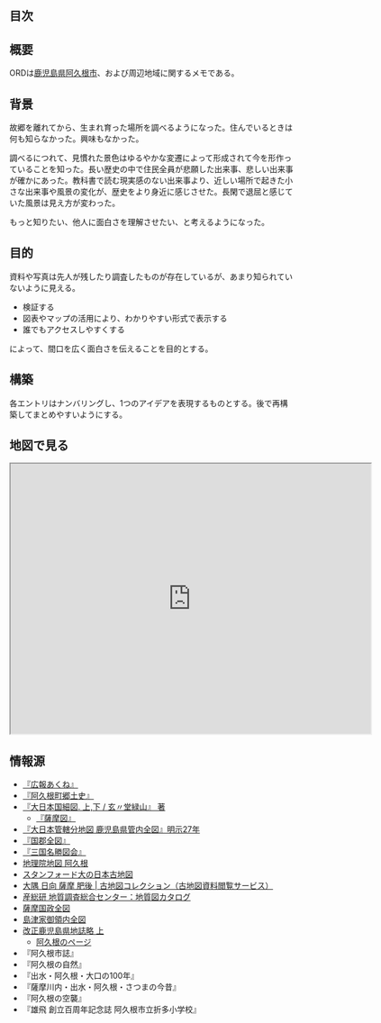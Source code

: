 ## 目次

<!-- toc -->

## 概要

ORDは[鹿児島県阿久根市](https://maps.app.goo.gl/PvxRiVGu2V33KGfZ8)、および周辺地域に関するメモである。

## 背景

故郷を離れてから、生まれ育った場所を調べるようになった。住んでいるときは何も知らなかった。興味もなかった。

調べるにつれて、見慣れた景色はゆるやかな変遷によって形成されて今を形作っていることを知った。長い歴史の中で住民全員が悲願した出来事、悲しい出来事が確かにあった。教科書で読む現実感のない出来事より、近しい場所で起きた小さな出来事や風景の変化が、歴史をより身近に感じさせた。長閑で退屈と感じていた風景は見え方が変わった。

もっと知りたい、他人に面白さを理解させたい、と考えるようになった。

## 目的

資料や写真は先人が残したり調査したものが存在しているが、あまり知られていないように見える。

- 検証する
- 図表やマップの活用により、わかりやすい形式で表示する
- 誰でもアクセスしやすくする

によって、間口を広く面白さを伝えることを目的とする。

## 構築

各エントリはナンバリングし、1つのアイデアを表現するものとする。後で再構築してまとめやすいようにする。

## 地図で見る

<iframe src="https://www.google.com/maps/d/embed?mid=15EjRvNrXLlswurhyHu9rL29WfPbhKyS9&ehbc=2E312F" width="640" height="480"></iframe>

## 情報源

- [『広報あくね』](https://www.city.akune.lg.jp/shiseijoho/koho/kohoakune/index.html)
- [『阿久根町郷土史』](https://dl.ndl.go.jp/pid/1186448/1/292)
- [『大日本国細図. 上,下 / 玄〃堂緑山』 著](https://www.wul.waseda.ac.jp/kotenseki/html/ru11/ru11_00041/index.html)
  - [『薩摩図』](https://archive.wul.waseda.ac.jp/kosho/ru11/ru11_00041/ru11_00041_0002/ru11_00041_0002_p0035.jpg)
- [『大日本管轄分地図 鹿児島県管内全図』明示27年](https://adeac.jp/iwasebunko/viewer/mp01968400/902-115-00-46)
- [『国郡全図』](https://websv.aichi-pref-library.jp/wahon/detail/208.html)
- [『三国名勝図会』](https://dc.lib.kagoshima-u.ac.jp/ja/search/display/0106180001)
- [地理院地図 阿久根](https://maps.gsi.go.jp/#15/32.061555/130.227513/&base=ort&ls=ort%7Cd1-no988%7Crelief%7Cpp&blend=01&disp=1001&vs=c1g1j0h0k0l0u0t0z0r0s0m0f1&d=m)
- [スタンフォード大の日本古地図](https://stanford.maps.arcgis.com/apps/SimpleViewer/index.html?appid=733446cc5a314ddf85c59ecc10321b41)
- [大隅 日向 薩摩 肥後 \| 古地図コレクション（古地図資料閲覧サービス）](https://kochizu.gsi.go.jp/items/501)
- [産総研 地質調査総合センター：地質図カタログ](https://www.gsj.jp/Map/JP/geology2-6.html#Yatsushiro-Nomozaki)
- [薩摩国政全図](https://earthworks.stanford.edu/catalog/56c239d0-2b79-473d-9316-29d7dd519e3e)
- [島津家御領内全図](https://www.hi.u-tokyo.ac.jp/collection/digitalgallery/ryukyu_miyakonojo/mirador/?manifest=https://www.hi.u-tokyo.ac.jp/collection/digitalgallery/ryukyu_miyakonojo/iiif/zen/manifest.json)
- [改正鹿児島県地誌略 上](https://dl.ndl.go.jp/pid/766586)
  - [阿久根のページ](https://dl.ndl.go.jp/pid/766586/1/39)
- 『阿久根市誌』
- 『阿久根の自然』
- 『出水・阿久根・大口の100年』
- 『薩摩川内・出水・阿久根・さつまの今昔』
- 『阿久根の空襲』
- 『雄飛 創立百周年記念誌 阿久根市立折多小学校』
